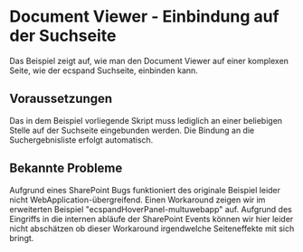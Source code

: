 # Document Viewer - Einbindung auf der Suchseite #

Das Beispiel zeigt auf, wie man den Document Viewer auf einer komplexen Seite, wie 
der ecspand Suchseite, einbinden kann. 

## Voraussetzungen ##

Das in dem Beispiel vorliegende Skript muss lediglich an einer beliebigen Stelle auf der Suchseite eingebunden werden.
Die Bindung an die Suchergebnisliste erfolgt automatisch.

## Bekannte Probleme ##

Aufgrund eines SharePoint Bugs funktioniert des originale Beispiel leider nicht WebApplication-übergreifend. Einen Workaround zeigen wir im erweiterten Beispiel "ecspandHoverPanel-multuwebapp"
auf. Aufgrund des Eingriffs in die internen abläufe der SharePoint Events können wir hier leider nicht abschätzen ob dieser Workaround irgendwelche Seiteneffekte mit sich bringt.